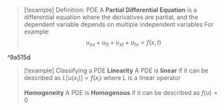>[!example] Definition: PDE
>A **Partial Differential Equation** is a differential equation where the derivatives are partial, and the dependent variable depends on multiple independent variables
>For example: $$u_{xx}+u_{tt}+u_{xt}+u_{tx}=f(x,t)$$

^9a515d

>[!example] Classifying a PDE
>**Linearity**
>A PDE is **linear** if it can be described as $L[u(x_i)]=f(x_{i})$ where $L$ is a linear operator
>
>**Homogeneity**
>A PDE is **Homogenous** if it can be described as $f(u)=0$